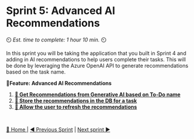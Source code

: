 # Sprint 5: Advanced AI Recommendations
⏲️ _Est. time to complete: 1 hour 10 min._ ⏲️

In this sprint you will be taking the application that you built in Sprint 4 and adding in AI recommendations to help users complete their tasks.  This will be done by leveraging the Azure OpenAI API to generate recommendations based on the task name.

**📕Feature: Advanced AI Recommendations**
1. [**📖 Get Recommendations from Generative AI based on To-Do name**](/Track_1_ToDo_App/Sprint-05%20-%20Advanced%20AI%20recommendations/Feature%201%20-%20Get%20Generative%20AI%20recommendation/User%20Story%201%20-%20Get%20Gen%20AI%20recommendation.md)
2. [**📖 Store the recommendations in the DB for a task**](/Track_1_ToDo_App/Sprint-05%20-%20Advanced%20AI%20recommendations/Feature%201%20-%20Get%20Generative%20AI%20recommendation/User%20Story%202%20-%20Cache%20recommendations%20in%20DB.md)
3. [**📖 Allow the user to refresh the recommendations**](/Track_1_ToDo_App/Sprint-05%20-%20Advanced%20AI%20recommendations/Feature%201%20-%20Get%20Generative%20AI%20recommendation/User%20Story%203%20-%20Refresh%20Recommendations.md)

<br/>

[🔼 Home ](/Track_1_ToDo_App/README.md) | [◀ Previous Sprint](/Track_1_ToDo_App/Sprint-04%20-%20Voice%20To%20Text/README.md) | [Next sprint ▶](/Track_1_ToDo_App/Sprint-06%20-%20Advanced%20To-Do%20Details/README.md)